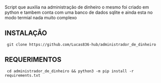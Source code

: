 Script que auxilia na administração de dinheiro
o mesmo foi criado em python e tambem conta com uma banco de dados sqlite e ainda esta no modo termial 
nada muito complexo

## INSTALAÇÃO
     git clone https://github.com/Lucas836-hub/administrador_de_dinheiro

## REQUERIMENTOS
     cd administrador_de_dinheiro && python3 -m pip install -r requirements.txt
